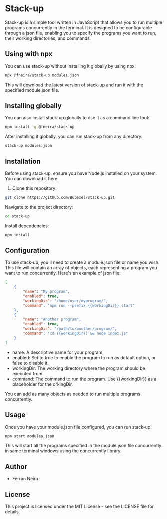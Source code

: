 # Stack-up

Stack-up is a simple tool written in JavaScript that allows you to run multiple programs concurrently in the terminal. It is designed to be configurable through a json file, enabling you to specify the programs you want to run, their working directories, and commands.
## Using with npx
You can use stack-up without installing it globally by using npx:
```bash
npx @fneira/stack-up modules.json
```
This will download the latest version of stack-up and run it with the specified module.json file.
## Installing globally
You can also install stack-up globally to use it as a command line tool:
```bash
npm install -g @fneira/stack-up
```
After installing it globally, you can run stack-up from any directory:
```bash
stack-up modules.json
```
## Installation

Before using stack-up, ensure you have Node.js installed on your system. You can download it here.
1. Clone this repository:
```bash
git clone https://github.com/Bubexel/stack-up.git
```
Navigate to the project directory:
```bash
cd stack-up
```
Install dependencies:
```bash
npm install
```
## Configuration
To use stack-up, you'll need to create a module.json file or name you wish. This file will contain an array of objects, each representing a program you want to run concurrently. Here's an example of json file:
```json
[
    {
        "name": "My program",
        "enabled": true,
        "workingDir": "/home/user/myprogram/",
        "command": "npm run --prefix {{workingDir}} start"
    },
    {
        "name": "Another program",
        "enabled": true,
        "workingDir": "/path/to/another/program/",
        "command": "cd {{workingDir}} && node index.js"
    }
]
```
- name: A descriptive name for your program.
- enabled: Set to true to enable the program to run as default option, or false to disable it.
- workingDir: The working directory where the program should be executed from.
- command: The command to run the program. Use {{workingDir}} as a placeholder for the orkingDir.

You can add as many objects as needed to run multiple programs concurrently.
## Usage
Once you have your module.json file configured, you can run stack-up:
```bash
npm start modules.json
```
This will start all the programs specified in the module.json file concurrently in same terminal windows using the concurrently library.
## Author
- Ferran Neira
## License
This project is licensed under the MIT License - see the LICENSE file for details.